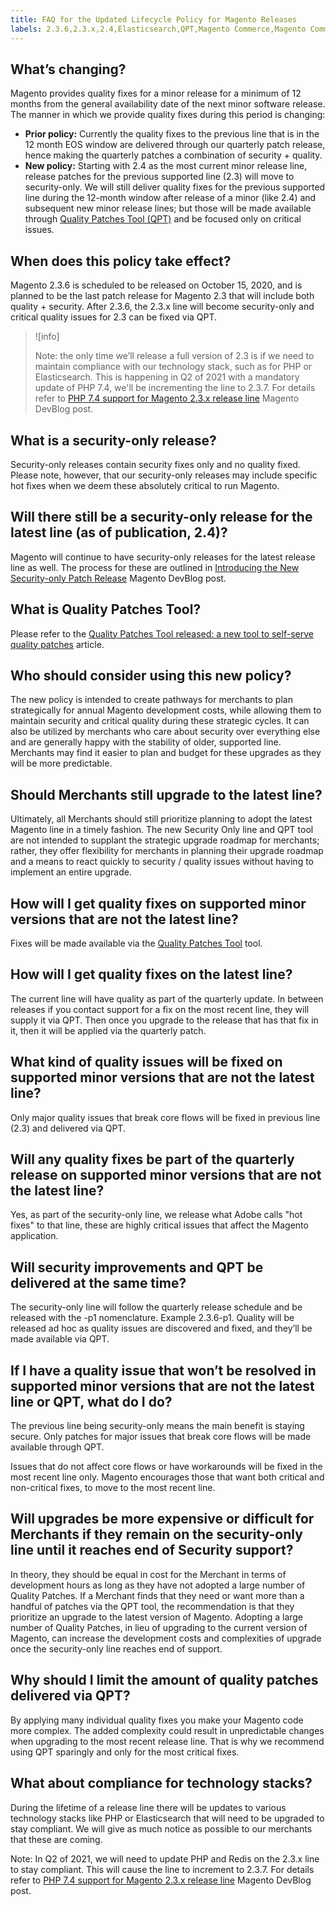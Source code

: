 ```yaml
---
title: FAQ for the Updated Lifecycle Policy for Magento Releases
labels: 2.3.6,2.3.x,2.4,Elasticsearch,QPT,Magento Commerce,Magento Commerce Cloud,Quality Patches Tool,announcements,lifecycle,patches,quality,security,support,upgrade
---
```


## What’s changing?

Magento provides quality fixes for a minor release for a minimum of 12 months from the general availability date of the next minor software release. The manner in which we provide quality fixes during this period is changing:

* **Prior policy:** Currently the quality fixes to the previous line that is in the 12 month EOS window are delivered through our quarterly patch release, hence making the quarterly patches a combination of security + quality.
* **New policy:** Starting with 2.4 as the most current minor release line, release patches for the previous supported line (2.3) will move to security-only. We will still deliver quality fixes for the previous supported line during the 12-month window after release of a minor (like 2.4) and subsequent new minor release lines; but those will be made available through [Quality Patches Tool (QPT)](https://support.magento.com/hc/en-us/articles/360047139492) and be focused only on critical issues.

## When does this policy take effect?

Magento 2.3.6 is scheduled to be released on October 15, 2020, and is planned to be the last patch release for Magento 2.3 that will include both quality + security. After 2.3.6, the 2.3.x line will become security-only and critical quality issues for 2.3 can be fixed via QPT.

>![info]
>
>Note: the only time we’ll release a full version of 2.3 is if we need to maintain compliance with our technology stack, such as for PHP or Elasticsearch. This is happening in Q2 of 2021 with a mandatory update of PHP 7.4, we'll be incrementing the line to 2.3.7. For details refer to [PHP 7.4 support for Magento 2.3.x release line](https://community.magento.com/t5/Magento-DevBlog/PHP-7-4-support-for-Magento-2-3-x-release-line/ba-p/458946) Magento DevBlog post.

## What is a security-only release?

Security-only releases contain security fixes only and no quality fixed. Please note, however, that our security-only releases may include specific hot fixes when we deem these absolutely critical to run Magento.

## Will there still be a security-only release for the latest line (as of publication, 2.4)?

Magento will continue to have security-only releases for the latest release line as well. The process for these are outlined in [Introducing the New Security-only Patch Release](https://community.magento.com/t5/Magento-DevBlog/Introducing-the-New-Security-only-Patch-Release/ba-p/141287) Magento DevBlog post.

## What is Quality Patches Tool?

Please refer to the [Quality Patches Tool released: a new tool to self-serve quality patches](https://support.magento.com/hc/en-us/articles/360047139492) article.

## Who should consider using this new policy?

The new policy is intended to create pathways for merchants to plan strategically for annual Magento development costs, while allowing them to maintain security and critical quality during these strategic cycles. It can also be utilized by merchants who care about security over everything else and are generally happy with the stability of older, supported line. Merchants may find it easier to plan and budget for these upgrades as they will be more predictable.

## Should Merchants still upgrade to the latest line?

Ultimately, all Merchants should still prioritize planning to adopt the latest Magento line in a timely fashion. The new Security Only line and QPT tool are not intended to supplant the strategic upgrade roadmap for merchants; rather, they offer flexibility for merchants in planning their upgrade roadmap and a means to react quickly to security / quality issues without having to implement an entire upgrade.

## How will I get quality fixes on supported minor versions that are not the latest line?

Fixes will be made available via the [Quality Patches Tool](https://support.magento.com/hc/en-us/articles/360047139492) tool.

## How will I get quality fixes on the latest line?

The current line will have quality as part of the quarterly update. In between releases if you contact support for a fix on the most recent line, they will supply it via QPT. Then once you upgrade to the release that has that fix in it, then it will be applied via the quarterly patch.

## What kind of quality issues will be fixed on supported minor versions that are not the latest line?

Only major quality issues that break core flows will be fixed in previous line (2.3) and delivered via QPT.

## Will any quality fixes be part of the quarterly release on supported minor versions that are not the latest line?

Yes, as part of the security-only line, we release what Adobe calls "hot fixes" to that line, these are highly critical issues that affect the Magento application.

## Will security improvements and QPT be delivered at the same time?

The security-only line will follow the quarterly release schedule and be released with the -p1 nomenclature. Example 2.3.6-p1. Quality will be released ad hoc as quality issues are discovered and fixed, and they’ll be made available via QPT.

## If I have a quality issue that won’t be resolved in supported minor versions that are not the latest line or QPT, what do I do?

The previous line being security-only means the main benefit is staying secure. Only patches for major issues that break core flows will be made available through QPT.

Issues that do not affect core flows or have workarounds will be fixed in the most recent line only. Magento encourages those that want both critical and non-critical fixes, to move to the most recent line.

## Will upgrades be more expensive or difficult for Merchants if they remain on the security-only line until it reaches end of Security support?

In theory, they should be equal in cost for the Merchant in terms of development hours as long as they have not adopted a large number of Quality Patches. If a Merchant finds that they need or want more than a handful of patches via the QPT tool, the recommendation is that they prioritize an upgrade to the latest version of Magento. Adopting a large number of Quality Patches, in lieu of upgrading to the current version of Magento, can increase the development costs and complexities of upgrade once the security-only line reaches end of support.

## Why should I limit the amount of quality patches delivered via QPT?

By applying many individual quality fixes you make your Magento code more complex. The added complexity could result in unpredictable changes when upgrading to the most recent release line. That is why we recommend using QPT sparingly and only for the most critical fixes.

## What about compliance for technology stacks?

During the lifetime of a release line there will be updates to various technology stacks like PHP or Elasticsearch that will need to be upgraded to stay compliant. We will give as much notice as possible to our merchants that these are coming.

Note: In Q2 of 2021, we will need to update PHP and Redis on the 2.3.x line to stay compliant. This will cause the line to increment to 2.3.7. For details refer to [PHP 7.4 support for Magento 2.3.x release line](https://community.magento.com/t5/Magento-DevBlog/PHP-7-4-support-for-Magento-2-3-x-release-line/ba-p/458946) Magento DevBlog post.

 